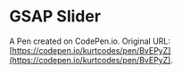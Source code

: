 # GSAP Slider

A Pen created on CodePen.io. Original URL: [https://codepen.io/kurtcodes/pen/BvEPyZ](https://codepen.io/kurtcodes/pen/BvEPyZ).

